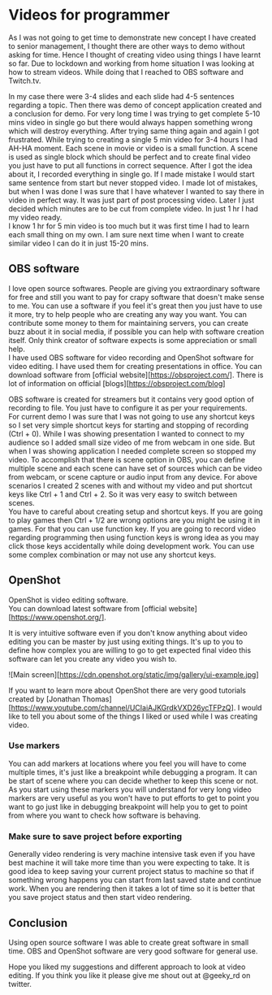 # Videos for programmer

As I was not going to get time to demonstrate new concept I have created to senior management, I thought there are other ways to demo without asking for time. Hence I thought of creating video using things I have learnt so far.
Due to lockdown and working from home situation I was looking at how to stream videos. While doing that I reached to OBS software and Twitch.tv.  

In my case there were 3-4 slides and each slide had 4-5 sentences regarding a topic. Then there was demo of concept application created and a conclusion for demo. For very long time I was trying to get complete 5-10 mins video in single go but there would always happen something wrong which will destroy everything. After trying same thing again and again I got frustrated. While trying to creating a single 5 min video for 3-4 hours I had AH-HA moment. Each scene in movie or video is a small function. A scene is used as single block which should be perfect and to create final video you just have to put all functions in correct sequence. After I got the idea about it, I recorded everything in single go. If I made mistake I would start same sentence from start but never stopped video. I made lot of mistakes, but when I was done I was sure that I have whatever I wanted to say there in video in perfect way. It was just part of post processing video. Later I just decided which minutes are to be cut from complete video. In just 1 hr I had my video ready.  
I know 1 hr for 5 min video is too much but it was first time I had to learn each small thing on my own. I am sure next time when I want to create similar video I can do it in just 15-20 mins.

## OBS software

I love open source softwares. People are giving you extraordinary software for free and still you want to pay for crapy software that doesn't make sense to me. You can use a software if you feel it's great then you just have to use it more, try to help people who are creating any way you want. You can contribute some money to them for maintaining servers, you can create buzz about it in social media, if possible you can help with software creation itself. Only think creator of software expects is some appreciation or small help.  
I have used OBS software for video recording and OpenShot software for video editing. I have used them for creating presentations in office.
You can download software from [official website][https://obsproject.com/].
There is lot of information on official [blogs][https://obsproject.com/blog]

OBS software is created for streamers but it contains very good option of recording to file. You just have to configure it as per your requirements.  
For current demo I was sure that I was not going to use any shortcut keys so I set very simple shortcut keys for starting and stopping of recording (Ctrl + 0). While I was showing presentation I wanted to connect to my audience so I added small size video of me from webcam in one side. But when I was showing application I needed complete screen so stopped my video. To accomplish that there is scene option in OBS, you can define multiple scene and each scene can have set of sources which can be video from webcam, or scene capture or audio input from any device. For above scenarios I created 2 scenes with and without my video and put shortcut keys like Ctrl + 1 and Ctrl + 2. So it was very easy to switch between scenes.  
You have to careful about creating setup and shortcut keys. If you are going to play games then Ctrl + 1/2 are wrong options are you might be using it in games. For that you can use function key. If you are going to record video regarding programming then using function keys is wrong idea as you may click those keys accidentally while doing development work. You can use some complex combination or may not use any shortcut keys.

## OpenShot

OpenShot is video editing software.  
You can download latest software from [official website][https://www.openshot.org/].  

It is very intuitive software even if you don't know anything about video editing you can be master by just using exiting things. It's up to you to define how complex you are willing to go to get expected final video this software can let you create any video you wish to.  

![Main screen][https://cdn.openshot.org/static/img/gallery/ui-example.jpg]

If you want to learn more about OpenShot there are very good tutorials created by [Jonathan Thomas][https://www.youtube.com/channel/UCIaiAJKGrdkVXD26ycTFPzQ]. I would like to tell you about some of the things I liked or used while I was creating video.

### Use markers

You can add markers at locations where you feel you will have to come multiple times, it's just like a breakpoint while debugging a program. It can be start of scene where you can decide whether to keep this scene or not. As you start using these markers you will understand for very long video markers are very useful as you won't have to put efforts to get to point you want to go just like in debugging breakpoint will help you to get to point from where you want to check how software is behaving.  

### Make sure to save project before exporting

Generally video rendering is very machine intensive task even if you have best machine it will take more time than you were expecting to take. It is good idea to keep saving your current project status to machine so that if something wrong happens you can start from last saved state and continue work. When you are rendering then it takes a lot of time so it is better that you save project status and then start video rendering.

## Conclusion

Using open source software I was able to create great software in small time. OBS and OpenShot software are very good software for general use.

Hope you liked my suggestions and different approach to look at video editing. If you think you like it please give me shout out at @geeky_rd on twitter. 